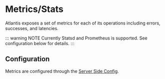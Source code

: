 # Metrics/Stats

Atlantis exposes a set of metrics for each of its operations including errors, successes, and latencies.

::: warning NOTE
Currently Statsd and Prometheus is supported. See configuration below for details.
:::

## Configuration

Metrics are configured through the [Server Side Config](server-side-repo-config.html#metrics).
